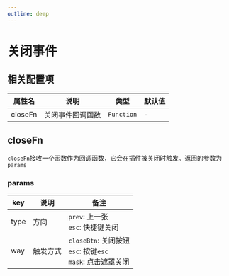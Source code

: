 ```yaml
---
outline: deep
---
```


# 关闭事件

## 相关配置项

| 属性名     | 说明       | 类型         | 默认值 |
| ------- | -------- | ---------- | --- |
| closeFn | 关闭事件回调函数 | `Function` | -   |

## closeFn

`closeFn`接收一个函数作为回调函数，它会在插件被关闭时触发。返回的参数为 `params`

### params

| key  | 说明   | 备注                                                     |
| ---- | ---- | ------------------------------------------------------ |
| type | 方向   | `prev`: 上一张<br/>`esc`: 快捷键关闭                           |
| way  | 触发方式 | `closeBtn`: 关闭按钮<br/>`esc`: 按键`esc`<br/>`mask`: 点击遮罩关闭 |
